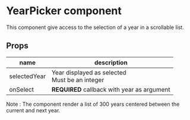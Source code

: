 # YearPicker component

This component give access to the selection of a year in a scrollable list.

## Props

| name           | description                                         |
| -------------- | --------------------------------------------------- |
| selectedYear   | Year displayed as selected <br> Must be an integer |
| onSelect       | __REQUIRED__ callback with year as argument |

Note : The component render a list of 300 years centered between the current and next year.
